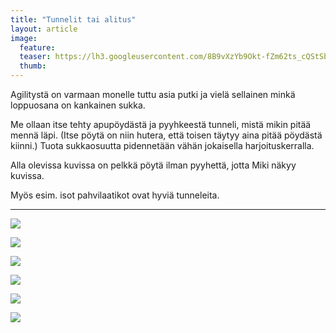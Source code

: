 ```yaml
---
title: "Tunnelit tai alitus"
layout: article
image:
  feature:
  teaser: https://lh3.googleusercontent.com/8B9vXzYb9Okt-fZm62ts_cQStSbpS3wqoleUio4bXlw=w245
  thumb:
---
```


Agilitystä on varmaan monelle tuttu asia putki ja vielä sellainen minkä loppuosana on kankainen sukka.

Me ollaan itse tehty apupöydästä ja pyyhkeestä tunneli, mistä mikin pitää mennä läpi. (Itse pöytä on niin hutera, että toisen täytyy aina pitää pöydästä kiinni.) Tuota sukkaosuutta pidennetään vähän jokaisella harjoituskerralla.

Alla olevissa kuvissa on pelkkä pöytä ilman pyyhettä, jotta Miki näkyy kuvissa.

Myös esim. isot pahvilaatikot ovat hyviä tunneleita.

---

![](https://lh3.googleusercontent.com/ezwkp4ZIsv2TdG8fJgUq9duGPjJttDUve3BUl1P76V0=w800)

![](https://lh3.googleusercontent.com/hezugJcNw4yQmhZvJUxU2bWRJQ7PUxc_kuI-uUQIC-o=w800)

![](https://lh3.googleusercontent.com/1eGvXyOLgz_a6QfWDyd1jDX6nRJPgCgU3c66j7Kr1Nc=w800)

![](https://lh3.googleusercontent.com/n55Fuz6u-gPA_4T4ljIFjcq5JdjzhZBCFJjYOGGMnA=w800)

![](https://lh3.googleusercontent.com/SmwCaXduzLUAxrK54CNDUYZbQyS-_KK00oSnDhrYErg=w800)

![](https://lh3.googleusercontent.com/3WRe5qDDJGI5qxh38MOytldJQapyNU-U-Ta8q-UgzVU=w800)
